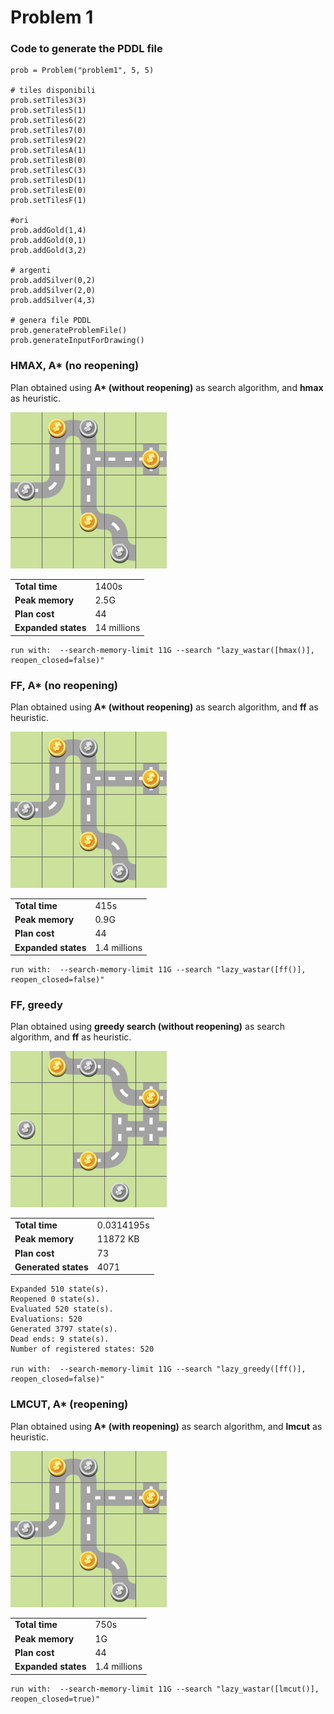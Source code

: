 # Problem 1

### Code to generate the PDDL file

	prob = Problem("problem1", 5, 5)
	
	# tiles disponibili
	prob.setTiles3(3)
	prob.setTiles5(1)
	prob.setTiles6(2)
	prob.setTiles7(0)
	prob.setTiles9(2)
	prob.setTilesA(1)
	prob.setTilesB(0)
	prob.setTilesC(3)
	prob.setTilesD(1)
	prob.setTilesE(0)
	prob.setTilesF(1)
	
	#ori
	prob.addGold(1,4)
	prob.addGold(0,1)
	prob.addGold(3,2)
	
	# argenti
	prob.addSilver(0,2)
	prob.addSilver(2,0)
	prob.addSilver(4,3)
	
	# genera file PDDL
	prob.generateProblemFile()
	prob.generateInputForDrawing()

### HMAX, A* (no reopening)

Plan obtained using **A\* (without reopening)** as search algorithm, and **hmax** as heuristic.

<img src="problem1_sas_plan_hmax.png" alt="plan" width="250"/>

| | |
|--|--|
| **Total time** | 1400s |
| **Peak memory** | 2.5G |
| **Plan cost** | 44 |
| **Expanded states** | 14 millions |

	run with:  --search-memory-limit 11G --search "lazy_wastar([hmax()], reopen_closed=false)"


### FF, A* (no reopening)

Plan obtained using **A\* (without reopening)** as search algorithm, and **ff** as heuristic.

<img src="problem1_sas_plan_ff.png" alt="plan" width="250"/>

| | |
|--|--|
| **Total time** | 415s |
| **Peak memory** | 0.9G |
| **Plan cost** | 44 |
| **Expanded states** | 1.4 millions |

	run with:  --search-memory-limit 11G --search "lazy_wastar([ff()], reopen_closed=false)"

 
 ### FF, greedy

Plan obtained using **greedy search (without reopening)** as search algorithm, and **ff** as heuristic.

<img src="problem1_sas_plan_ff_greedy.png" alt="plan" width="250"/>

| | |
|--|--|
| **Total time** | 0.0314195s |
| **Peak memory** | 11872 KB |
| **Plan cost** | 73 |
| **Generated states** | 4071 |
	
	Expanded 510 state(s).
	Reopened 0 state(s).
	Evaluated 520 state(s).
	Evaluations: 520
	Generated 3797 state(s).
	Dead ends: 9 state(s).
	Number of registered states: 520

	run with:  --search-memory-limit 11G --search "lazy_greedy([ff()], reopen_closed=false)"

 
  ### LMCUT, A* (reopening)

Plan obtained using **A\* (with reopening)** as search algorithm, and **lmcut** as heuristic.

<img src="problem1_sas_plan_lmcut.png" alt="plan" width="250"/>

| | |
|--|--|
| **Total time** | 750s |
| **Peak memory** | 1G |
| **Plan cost** | 44 |
| **Expanded states** | 1.4 millions |

	run with:  --search-memory-limit 11G --search "lazy_wastar([lmcut()], reopen_closed=true)"
 
